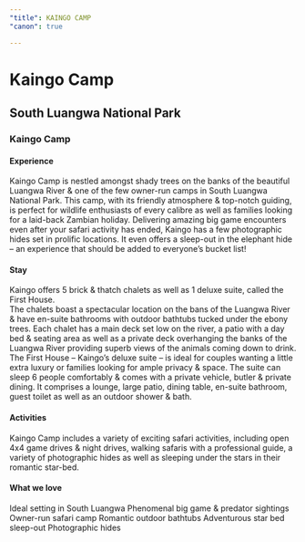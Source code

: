 ```yaml
---
"title": KAINGO CAMP
"canon": true

---
```


# Kaingo Camp
## South Luangwa National Park
### Kaingo Camp

#### Experience
Kaingo Camp is nestled amongst shady trees on the banks of the beautiful Luangwa River &amp; one of the few owner-run camps in South Luangwa National Park.
This camp, with its friendly atmosphere &amp; top-notch guiding, is perfect for wildlife enthusiasts of every calibre as well as families looking for a laid-back Zambian holiday.
Delivering amazing big game encounters even after your safari activity has ended, Kaingo has a few photographic hides set in prolific locations.
It even offers a sleep-out in the elephant hide – an experience that should be added to everyone’s bucket list!

#### Stay
Kaingo offers 5 brick &amp; thatch chalets as well as 1 deluxe suite, called the First House.  
The chalets boast a spectacular location on the bans of the Luangwa River &amp; have en-suite bathrooms with outdoor bathtubs tucked under the ebony trees.
Each chalet has a main deck set low on the river, a patio with a day bed &amp; seating area as well as a private deck overhanging the banks of the Luangwa River providing superb views of the animals coming down to drink.
The First House – Kaingo’s deluxe suite – is ideal for couples wanting a little extra luxury or families looking for ample privacy &amp; space.  The suite can sleep 6 people comfortably &amp; comes with a private vehicle, butler &amp; private dining.  It comprises a lounge, large patio, dining table, en-suite bathroom, guest toilet as well as an outdoor shower &amp; bath.

#### Activities
Kaingo Camp includes a variety of exciting safari activities, including open 4x4 game drives &amp; night drives, walking safaris with a professional guide, a variety of photographic hides as well as sleeping under the stars in their romantic star-bed.


#### What we love
Ideal setting in South Luangwa
Phenomenal big game &amp; predator sightings
Owner-run safari camp
Romantic outdoor bathtubs
Adventurous star bed sleep-out
Photographic hides